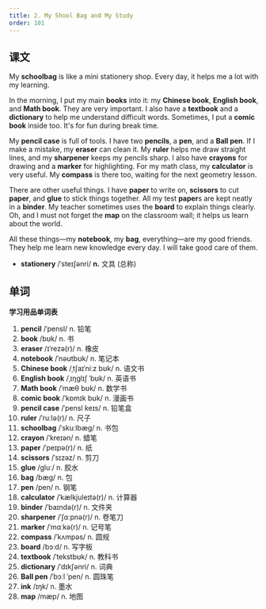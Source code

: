 ```yaml
---
title: 2. My Shool Bag and My Study
order: 101
---
```


## 课文

My **schoolbag** is like a mini stationery shop. Every day, it helps me a lot with my learning.

In the morning, I put my main **books** into it: my **Chinese book**, **English book**, and **Math book**. They are very important. I also have a **textbook** and a **dictionary** to help me understand difficult words. Sometimes, I put a **comic book** inside too. It's for fun during break time.

My **pencil case** is full of tools. I have two **pencils**, a **pen**, and a **Ball pen**. If I make a mistake, my **eraser** can clean it. My **ruler** helps me draw straight lines, and my **sharpener** keeps my pencils sharp. I also have **crayons** for drawing and a **marker** for highlighting. For my math class, my **calculator** is very useful. My **compass** is there too, waiting for the next geometry lesson.

There are other useful things. I have **paper** to write on, **scissors** to cut **paper**, and **glue** to stick things together. All my test **paper**s are kept neatly in a **binder**. My teacher sometimes uses the **board** to explain things clearly. Oh, and I must not forget the **map** on the classroom wall; it helps us learn about the world.

All these things—my **notebook**, my **bag**, everything—are my good friends. They help me learn new knowledge every day. I will take good care of them.

- **stationery** /ˈsteɪʃənri/ **n.** 文具 (总称)

## 单词

**学习用品单词表**

1.  **pencil** /ˈpensl/ n. 铅笔
2.  **book** /bʊk/ n. 书
3.  **eraser** /ɪˈrezə(r)/ n. 橡皮
4.  **notebook** /ˈnəʊtbʊk/ n. 笔记本
5.  **Chinese book** /ˌtʃaɪˈniːz bʊk/ n. 语文书
6.  **English book** /ˌɪŋɡlɪʃ ˈbʊk/ n. 英语书
7.  **Math book** /ˈmæθ bʊk/ n. 数学书
8.  **comic book** /ˈkɒmɪk bʊk/ n. 漫画书
9.  **pencil case** /ˈpensl keɪs/ n. 铅笔盒
10. **ruler** /ˈruːlə(r)/ n. 尺子
11. **schoolbag** /ˈskuːlbæɡ/ n. 书包
12. **crayon** /ˈkreɪən/ n. 蜡笔
13. **paper** /ˈpeɪpə(r)/ n. 纸
14. **scissors** /ˈsɪzəz/ n. 剪刀
15. **glue** /ɡluː/ n. 胶水
16. **bag** /bæɡ/ n. 包
17. **pen** /pen/ n. 钢笔
18. **calculator** /ˈkælkjuleɪtə(r)/ n. 计算器
19. **binder** /ˈbaɪndə(r)/ n. 文件夹
20. **sharpener** /ˈʃɑːpnə(r)/ n. 卷笔刀
21. **marker** /ˈmɑːkə(r)/ n. 记号笔
22. **compass** /ˈkʌmpəs/ n. 圆规
23. **board** /bɔːd/ n. 写字板
24. **textbook** /ˈtekstbʊk/ n. 教科书
25. **dictionary** /ˈdɪkʃənri/ n. 词典
26. **Ball pen** /ˈbɔːl ˈpen/ n. 圆珠笔
27. **ink** /ɪŋk/ n. 墨水
28. **map** /mæp/ n. 地图
